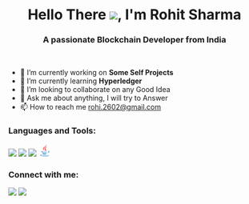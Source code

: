 <h1 align="center">Hello There <img src="https://emojis.slackmojis.com/emojis/images/1531849430/4246/blob-sunglasses.gif?1531849430" width="30"/>, I'm Rohit Sharma</h1>

<h3 align="center">A passionate Blockchain Developer from India</h3><br />

- 🔭 I’m currently working on **Some Self Projects**
- 🌱 I’m currently learning **Hyperledger**
- 👯 I’m looking to collaborate on any Good Idea
- 💬 Ask me about anything, I will try to Answer
- 📫 How to reach me rohi.2602@gmail.com<br />

<h3 align="left">Languages and Tools:</h3>

<a href="https://developer.android.com" target="_blank"><img height="20" src="https://user-images.githubusercontent.com/65807152/170871267-e83caa87-510e-49a4-a971-2655d64f33e3.svg"></a>
<a href="https://kotlinlang.org" target="_blank"><img height="20" src="https://user-images.githubusercontent.com/65807152/170871109-f4380bac-4f8d-46d3-b1b7-1a77dae479ad.svg"></a>
<a href="https://docs.soliditylang.org/en/v0.8.14/" target="_blank"><img height="25" src="https://user-images.githubusercontent.com/65807152/170877065-8f1d5c91-fbd5-4efd-8ef0-b8e9874abf98.png"></a>
<a href="https://www.java.com" target="_blank"><img height="25" src="https://raw.githubusercontent.com/devicons/devicon/master/icons/java/java-original.svg"></a>

<h3 align="left">Connect with me:</h3>
<p align="left">
<a href="https://www.linkedin.com/in/rohit-sharma-963b2b1a9/" target="_blank"><img height="30" src="https://user-images.githubusercontent.com/65807152/135399452-2564944d-9f86-4061-832f-2596733617e7.png?raw=true"></a>
<a href="https://discordapp.com/users/6708" target="blank"><img height="35" align="top" src="https://user-images.githubusercontent.com/65807152/170877701-4565ad44-2d8a-4449-b88b-a496ef7d32a7.png"></a>
</p>
